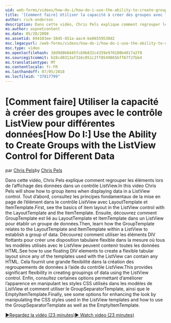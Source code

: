 ```yaml
---
uid: web-forms/videos/how-do-i/how-do-i-use-the-ability-to-create-groups-with-the-listview-control-for-different-data
title: '[Comment faire] Utiliser la capacité à créer des groupes avec le contrôle ListView pour différentes données | Microsoft Docs'
author: rick-anderson
description: Dans cette vidéo, Chris Pels explique comment regrouper les éléments lors de l’affichage des données dans un contrôle ListView. Tout d’abord, consultez les principes fondamentaux de la mise en page de l’élément dans le contrôle de code ListView...
ms.author: aspnetcontent
ms.date: 05/20/2008
ms.assetid: 694103ee-3845-451a-aac4-be06559530d2
msc.legacyurl: /web-forms/videos/how-do-i/how-do-i-use-the-ability-to-create-groups-with-the-listview-control-for-different-data
msc.type: video
ms.openlocfilehash: 3dd9d0b8445fcb9b832c4359e970180b4017a2f8
ms.sourcegitcommit: b28cd0313af316c051c2ff8549865bff67f2fbb4
ms.translationtype: MT
ms.contentlocale: fr-FR
ms.lasthandoff: 07/05/2018
ms.locfileid: "37817799"
---
```

<a name="how-do-i-use-the-ability-to-create-groups-with-the-listview-control-for-different-data"></a><span data-ttu-id="8ae95-104">[Comment faire] Utiliser la capacité à créer des groupes avec le contrôle ListView pour différentes données</span><span class="sxs-lookup"><span data-stu-id="8ae95-104">[How Do I:] Use the Ability to Create Groups with the ListView Control for Different Data</span></span>
====================
<span data-ttu-id="8ae95-105">par [Chris Pels](https://twitter.com/chrispels)</span><span class="sxs-lookup"><span data-stu-id="8ae95-105">by [Chris Pels](https://twitter.com/chrispels)</span></span>

<span data-ttu-id="8ae95-106">Dans cette vidéo, Chris Pels explique comment regrouper les éléments lors de l’affichage des données dans un contrôle ListView.</span><span class="sxs-lookup"><span data-stu-id="8ae95-106">In this video Chris Pels will show how to group items when displaying data in a ListView control.</span></span> <span data-ttu-id="8ae95-107">Tout d’abord, consultez les principes fondamentaux de la mise en page de l’élément dans le contrôle ListView avec LayoutTemplate et ItemTemplate.</span><span class="sxs-lookup"><span data-stu-id="8ae95-107">First, see the basics of item layout in the ListView control with the LayoutTemplate and the ItemTemplate.</span></span> <span data-ttu-id="8ae95-108">Ensuite, découvrez comment GroupTemplate est lié au LayoutTemplate et ItemTemplate dans un ListView pour établir un groupe de données.</span><span class="sxs-lookup"><span data-stu-id="8ae95-108">Then, learn how the GroupTemplate relates to the LayoutTemplate and ItemTemplate within a ListView to establish a group of data.</span></span> <span data-ttu-id="8ae95-109">Découvrez comment utiliser les éléments DIV flottants pour créer une disposition tabulaire flexible dans la mesure où tous les modèles utilisés avec le ListView peuvent contenir toutes les données HTML.</span><span class="sxs-lookup"><span data-stu-id="8ae95-109">See how to use floating DIV elements to create a flexible tabular layout since any of the templates used with the ListView can contain any HTML.</span></span> <span data-ttu-id="8ae95-110">Cela fournit une grande flexibilité dans la création des regroupements de données à l’aide du contrôle ListView.</span><span class="sxs-lookup"><span data-stu-id="8ae95-110">This provides significant flexibility in creating groupings of data using the ListView control.</span></span> <span data-ttu-id="8ae95-111">Enfin, consultez certaines options permettant d’améliorer l’apparence en manipulant les styles CSS utilisés dans les modèles de ListView et comment utiliser le GroupSeparatorTemplate, ainsi que le EmptyItemTemplate.</span><span class="sxs-lookup"><span data-stu-id="8ae95-111">Finally, see some options for enhancing the look by manipulating the CSS styles used in the ListView templates and how to use the GroupSeparatorTemplate as well as the EmptyItemTemplate.</span></span>

[<span data-ttu-id="8ae95-112">&#9654;Regardez la vidéo (23 minutes)</span><span class="sxs-lookup"><span data-stu-id="8ae95-112">&#9654; Watch video (23 minutes)</span></span>](https://channel9.msdn.com/Blogs/ASP-NET-Site-Videos/how-do-i-use-the-ability-to-create-groups-with-the-listview-control-for-different-data)
